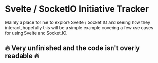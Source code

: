 # Svelte / SocketIO Initiative Tracker

Mainly a place for me to explore Svelte / Socket IO and seeing how they interact, hopefully this will be a simple example covering a few use cases for using Svelte and Socket.IO.

## :fire: Very unfinished and the code isn't overly readable :fire:
